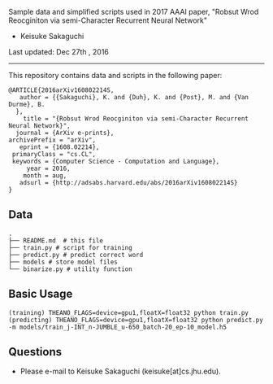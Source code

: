 Sample data and simplified scripts used in 2017 AAAI paper, "Robsut Wrod Reocginiton via semi-Character Recurrent Neural Network"

- Keisuke Sakaguchi

Last updated: Dec 27th , 2016

- - -

This repository contains data and scripts in the following paper:

    @ARTICLE{2016arXiv160802214S,
       author = {{Sakaguchi}, K. and {Duh}, K. and {Post}, M. and {Van Durme}, B.
      },
        title = "{Robsut Wrod Reocginiton via semi-Character Recurrent Neural Network}",
      journal = {ArXiv e-prints},
    archivePrefix = "arXiv",
       eprint = {1608.02214},
     primaryClass = "cs.CL",
     keywords = {Computer Science - Computation and Language},
         year = 2016,
        month = aug,
       adsurl = {http://adsabs.harvard.edu/abs/2016arXiv160802214S}
    }

## Data

    .
    ├── README.md  # this file
    ├── train.py # script for training
    ├── predict.py # predict correct word
    ├── models # store model files
    └── binarize.py # utility function

## Basic Usage

    (training) THEANO_FLAGS=device=gpu1,floatX=float32 python train.py
    (predicting) THEANO_FLAGS=device=gpu1,floatX=float32 python predict.py -m models/train_j-INT_n-JUMBLE_u-650_batch-20_ep-10_model.h5

## Questions
 - Please e-mail to Keisuke Sakaguchi (keisuke[at]cs.jhu.edu).

